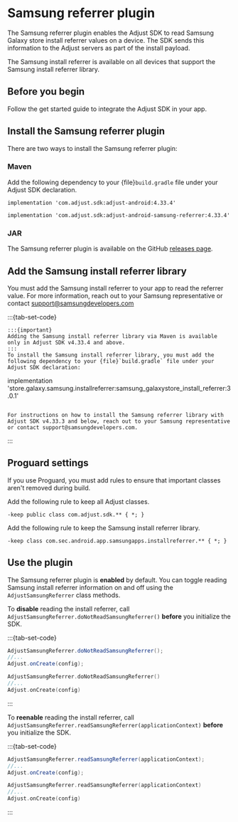 # Samsung referrer plugin

The Samsung referrer plugin enables the Adjust SDK to read Samsung Galaxy store install referrer values on a device. The SDK sends this information to the Adjust servers as part of the install payload.

The Samsung install referrer is available on all devices that support the Samsung install referrer library.

## Before you begin

Follow the get started guide to integrate the Adjust SDK in your app.

## Install the Samsung referrer plugin

There are two ways to install the Samsung referrer plugin:

### Maven

Add the following dependency to your {file}`build.gradle` file under your Adjust SDK declaration.

```
implementation 'com.adjust.sdk:adjust-android:4.33.4'

implementation 'com.adjust.sdk:adjust-android-samsung-referrer:4.33.4'
```

### JAR

The Samsung referrer plugin is available on the GitHub [releases page](https://github.com/adjust/android_sdk/releases/tag/v4.33.4).

## Add the Samsung install referrer library

You must add the Samsung install referrer to your app to read the referrer value. For more information, reach out to your Samsung representative or contact support@samsungdevelopers.com

:::{tab-set-code}

```Adjust SDK v4.33.4 and above
:::{important}
Adding the Samsung install referrer library via Maven is available only in Adjust SDK v4.33.4 and above.
:::
To install the Samsung install referrer library, you must add the following dependency to your {file}`build.gradle` file under your Adjust SDK declaration:
```
implementation  'store.galaxy.samsung.installreferrer:samsung_galaxystore_install_referrer:3.0.1'
```
```
```Adjust SDK v4.33.3 and below
For instructions on how to install the Samsung referrer library with Adjust SDK v4.33.3 and below, reach out to your Samsung representative or contact support@samsungdevelopers.com.
```
:::

## Proguard settings

If you use Proguard, you must add rules to ensure that important classes aren't removed during build.

Add the following rule to keep all Adjust classes.

```
-keep public class com.adjust.sdk.** { *; }
```

Add the following rule to keep the Samsung install referrer library.

```
-keep class com.sec.android.app.samsungapps.installreferrer.** { *; }
```

## Use the plugin

The Samsung referrer plugin is __enabled__ by default. You can toggle reading Samsung install referrer information on and off using the `AdjustSamsungReferrer` class methods.

To __disable__ reading the install referrer, call `AdjustSamsungReferrer.doNotReadSamsungReferrer()` __before__ you initialize the SDK.

:::{tab-set-code}

```Java
AdjustSamsungReferrer.doNotReadSamsungReferrer();
//...
Adjust.onCreate(config);
```
```kotlin
AdjustSamsungReferrer.doNotReadSamsungReferrer()
//...
Adjust.onCreate(config)
```
:::

To __reenable__ reading the install referrer, call `AdjustSamsungReferrer.readSamsungReferrer(applicationContext)` __before__ you initialize the SDK.

:::{tab-set-code}
```Java
AdjustSamsungReferrer.readSamsungReferrer(applicationContext);
//...
Adjust.onCreate(config);
```

```kotlin
AdjustSamsungReferrer.readSamsungReferrer(applicationContext)
//...
Adjust.onCreate(config)
```
:::









